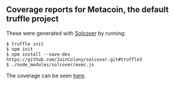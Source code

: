 ## Coverage reports for Metacoin, the default truffle project

These were generated with [Solcover](https://github.com/JoinColony/solcover) by running:
```
$ truffle init
$ npm init
$ npm install --save-dev https://github.com/JoinColony/solcover.git#truffle3
$ ./node_modules/solcover/exec.js
```
The coverage can be seen [here](https://sc-forks.github.io/metacoin/).


